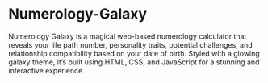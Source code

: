 # Numerology-Galaxy
Numerology Galaxy is a magical web-based numerology calculator that reveals your life path number, personality traits, potential challenges, and relationship compatibility based on your date of birth. Styled with a glowing galaxy theme, it’s built using HTML, CSS, and JavaScript for a stunning and interactive experience.
